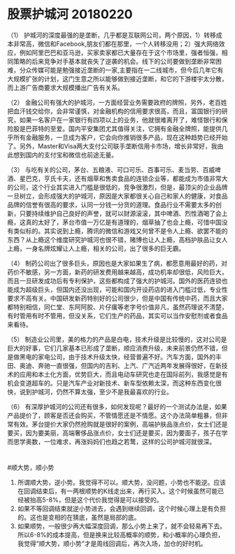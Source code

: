 # 股票护城河 20180220

（1）      护城河的深度最强的是垄断，几乎都是互联网公司，两个原因，1）转移成本非常高，微信和Facebook,朋友们都在那里，一个人转移没用；2）强大网络效应，例如阿里巴巴和亚马逊，买家卖家都已大量存在于这个市场里，强者恒强，相同策略的后来竞争对手基本就丧失了逆袭的机会。线下的公司要做到垄断非常困难，分众传媒可能是勉强接近垄断的一家,主要指在一二线城市，但今后几年它有大规模扩张的计划，这门生意之所以能够做到接近垄断，和它的下游楼宇太分散，而上游广告商要求大规模播出广告有关系。


（2）    金融公司有强大的护城河，一方面经营业务需要政府的牌照，另外，老百姓把血汗钱交给你，会非常谨慎，对金融机构的信用要求很高，而且，富国银行的研究，如果一名客户在一家银行有四项以上的业务，他就很难离开了，难怪银行和保险股是巴菲特的至爱。国内平安集团尤其值得关注，它拥有金融全牌照，能提供几乎所有金融服务，一旦成为客户，它会向你推销很多产品，现在这种趋势已经开始了。另外，Master和Visa两大支付公司联手垄断信用卡市场，增长非常好，我由此想到国内的支付宝和微信也前途无量。

 


（3）    与吃有关的公司，茅台、五粮液、可口可乐、百事可乐、麦当劳、百威啤酒、星巴克，亨氏卡夫，还有烟草和售卖食品的连锁企业等，都能成为市值非常大的公司，这个行业其实进入门槛是很低的，竞争很激烈，但是，最顶尖的企业品牌一旦树立，会形成强大的护城河，原因是大家都很关心自己和家人的健康，对食品品牌的信誉有很高的要求，认同一分钱一分货的道理。食品行业不需要太多的创新，只要持续维护自己良好的声誉，就可以财源滚滚，其中啤酒、烈性酒喝了会上瘾，这真的太好了，茅台市值一万亿是有道理的，烟草抽了也会上瘾，可惜中国没有类似标的。其实说到上瘾，腾讯的微信和游戏又何曾不是令人上瘾、欲罢不能的东西？从上瘾这个维度研究护城河也很不错，赌博也让人上瘾，高档护肤品让女人上瘾，一身名牌炫耀让人上瘾，相关的公司，出了很多的巨无霸。


（4）    制药公司出了很多巨头，原因也是大家如果生了病，都愿意用最好的药，对药价不敏感，另一方面，新药的研发费用越来越高，成功机率却很低，风险巨大，而且一旦研发成功后有专利保护，这些都构成了强大的护城河。国外的医药连锁也能成为超级巨头，但国内还没出现，可能和国内开设药店的进入门槛过低，专业性要求不高有关。中国研发新药特别好的公司很少，但是中国有传统中药，而且大家都特别相信，同仁堂、东阿阿胶、片仔癀等老字号价值非凡，虽然药理说不清楚，有时管用有时不管用，但没关系，它们生产的药品，其实可以当作安慰剂或者食品来看待。


（5）    制造业公司里，美的格力的产品是白电，技术升级是比较慢的，这对公司是巨大的好事，它们几家基本已形成了垄断，顺应消费升级，未来前景仍然不错，但是做黑电的家电公司，由于技术升级太快，经营普遍不好。汽车方面，国外的丰田、奥迪、奔驰一直很强，但国内的吉利、上汽、广汽近两年发展得很好，在新技术的应用和本土化方面，优势巨大，而且电动车研究也走在国际前列，我感觉是有机会变道超车的。只是汽车产业对新技术、新车型依赖太深，而这种东西变化很快，说到护城河，仍然不算太强，至少不是我最喜欢的行业。


（6）    有深厚护城河的公司还有很多，如何发现呢？最好的一个测试办法是，如果产品提价了，顾客是否还会购买，不管情愿还是不情愿。这个办法简单粗暴，但非常有效。茅台提价大家仍然抢购就是很好的案例，高端护肤品涨点价，女士们还是要买，因为要美丽，高端奢侈品涨点价，女士们还是要买，因为要面子，孩子在学而思学奥数，一位难求，再涨妈妈们也趋之若鹜，这样的公司护城河就很深。





# 

#顺大势，顺小势

1. 所谓顺大势，逆小势。我觉得不可以。顺大势，没问题，小势也不能逆。应该在回调结束后，有一两根顺势的K线走出来，再行买入。这个时候虽然可能已经被抬高5-8%，但是这个代价我觉得是可以接受的。
2. 如果不等回调结束就逆小势进去，会遇到继续回调，这个时候心理上是有负担的。这也是变相的在猜底，虽然是局部的底。
3. 如果顺势，一般很少再大幅深度回调，那么小势上来了，就不会轻易再下去。所以6-8%的成本提高，但是换来比较高概率的顺势，和小概率的心理负担，我觉得“顺大势，顺小势”才是周线回调后，再次入场，加仓的好时机。